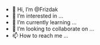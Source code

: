- 👋 Hi, I’m @Frizdak
- 👀 I’m interested in ...
- 🌱 I’m currently learning ...
- 💞️ I’m looking to collaborate on ...
- 📫 How to reach me ...

<!---
Frizdak/Frizdak is a ✨ special ✨ repository because its `README.md` (this file) appears on your GitHub profile.
You can click the Preview link to take a look at your changes.
--->
